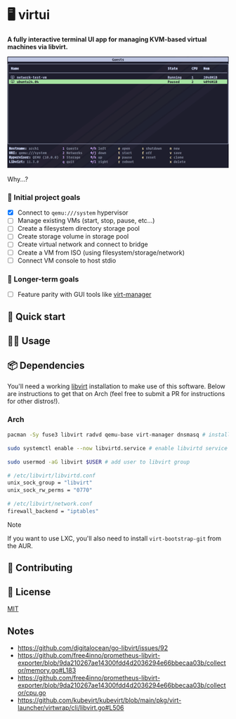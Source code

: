 # 🖥️ virtui

**A fully interactive terminal UI app for managing KVM-based virtual machines via libvirt.**

![screenshot of guests view](screenshot.png)

Why...?

### 🎯 Initial project goals

- [x] Connect to `qemu:///system` hypervisor
- [ ] Manage existing VMs (start, stop, pause, etc...)
- [ ] Create a filesystem directory storage pool
- [ ] Create storage volume in storage pool
- [ ] Create virtual network and connect to bridge
- [ ] Create a VM from ISO (using filesystem/storage/network)
- [ ] Connect VM console to host stdio

### 👑 Longer-term goals

- [ ] Feature parity with GUI tools like <a href="https://virt-manager.org/" target="_blank">virt-manager</a>


## 🚀 Quick start


## 👩‍💻 Usage


## 📦️ Dependencies

You'll need a working [libvirt](https://libvirt.org/) installation to make use of this software. Below are instructions to get that on Arch (feel free to submit a PR for instructions for other distros!).

### Arch

```sh
pacman -Sy fuse3 libvirt radvd qemu-base virt-manager dnsmasq # install dependencies
```

```sh
sudo systemctl enable --now libvirtd.service # enable libvirtd service
```

```sh
sudo usermod -aG libvirt $USER # add user to libvirt group
```

```sh
# /etc/libvirt/libvirtd.conf
unix_sock_group = "libvirt"
unix_sock_rw_perms = "0770"
```

```sh
# /etc/libvirt/network.conf
firewall_backend = "iptables"
```
> [!NOTE]  
> If you want to use LXC, you'll also need to install `virt-bootstrap-git` from the AUR.



## 🤝 Contributing


## 📃 License

[MIT](https://github.com/nixpig/virtui?tab=MIT-1-ov-file)

## Notes
- https://github.com/digitalocean/go-libvirt/issues/92
- https://github.com/free4inno/prometheus-libvirt-exporter/blob/9da210267ae14300fdd4d2036294e66bbecaa03b/collector/memory.go#L183
- https://github.com/free4inno/prometheus-libvirt-exporter/blob/9da210267ae14300fdd4d2036294e66bbecaa03b/collector/cpu.go
- https://github.com/kubevirt/kubevirt/blob/main/pkg/virt-launcher/virtwrap/cli/libvirt.go#L506
